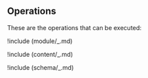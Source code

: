 ## Operations

These are the operations that can be executed:

!include (module/_.md)

!include (content/_.md)

!include (schema/_.md)
